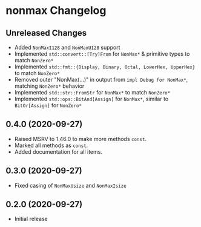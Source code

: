 # nonmax Changelog

## Unreleased Changes
* Added `NonMaxI128` and `NonMaxU128` support
* Implemented `std::convert::[Try]From` for `NonMax*` & primitive types to match `NonZero*`
* Implemented `std::fmt::{Display, Binary, Octal, LowerHex, UpperHex}` to match `NonZero*`
* Removed outer "NonMax(...)" in output from `impl Debug for NonMax*`, matching `NonZero*` behavior
* Implemented `std::str::FromStr` for `NonMax*` to match `NonZero*`
* Implemented `std::ops::BitAnd[Assign]` for `NonMax*`, similar to `BitOr[Assign]` for `NonZero*`

## 0.4.0 (2020-09-27)
* Raised MSRV to 1.46.0 to make more methods `const`.
* Marked all methods as `const`.
* Added documentation for all items.

## 0.3.0 (2020-09-27)
* Fixed casing of `NonMaxUsize` and `NonMaxIsize`

## 0.2.0 (2020-09-27)
* Initial release